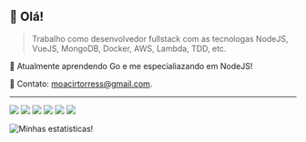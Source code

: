 ## 💜 Olá!</strong>

> Trabalho como desenvolvedor fullstack com as tecnologas NodeJS, VueJS, MongoDB, Docker, AWS, Lambda, TDD, etc.

🔭 Atualmente aprendendo Go e me especialiazando em NodeJS!

💬 Contato: moacirtorress@gmail.com.

----

<span src="https://img.shields.io/badge/JavaScript-F7DF1E?style=for-the-badge&logo=javascript&logoColor=black"/>
<image src="https://img.shields.io/badge/Node.js-43853D?style=for-the-badge&logo=node.js&logoColor=white"/>
<image src="https://img.shields.io/badge/Go-00ADD8?style=for-the-badge&logo=go&logoColor=white"/>
<image src="https://img.shields.io/badge/Express.js-404D59?style=for-the-badge"/>
<image src="https://img.shields.io/badge/Vue.js-35495E?style=for-the-badge&logo=vue.js&logoColor=4FC08D"/>
<image src="https://img.shields.io/badge/MongoDB-4EA94B?style=for-the-badge&logo=mongodb&logoColor=white"/>
<image src="https://img.shields.io/badge/Amazon_AWS-232F3E?style=for-the-badge&logo=amazon-aws&logoColor=white"/>



![Minhas estatísticas!](https://github-readme-stats.vercel.app/api?username=moacirtorres&show_icons=true&theme=radical)
<!---
moacirtorres/moacirtorres is a ✨ special ✨ repository because its `README.md` (this file) appears on your GitHub profile.
You can click the Preview link to take a look at your changes.
--->
